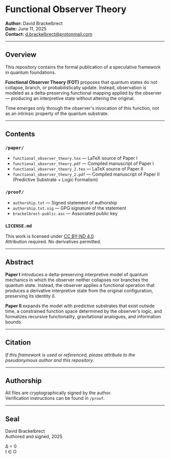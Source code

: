 # Functional Observer Theory

**Author:** David Brackelbrect  
**Date:** June 11, 2025  
**Contact:** d.brackelbrect@protonmail.com

---

## Overview

This repository contains the formal publication of a speculative framework in quantum foundations.

**Functional Observer Theory (FOT)** proposes that quantum states do not collapse, branch, or probabilistically update. Instead, observation is modeled as a delta-preserving functional mapping applied by the observer — producing an interpretive state without altering the original.

Time emerges only through the observer's invocation of this function, not as an intrinsic property of the quantum substrate.

---

## Contents

### `/paper/`
- `functional_observer_theory.tex` — LaTeX source of Paper I
- `functional_observer_theory.pdf` — Compiled manuscript of Paper I  
- `functional_observer_theory_2.tex` — LaTeX source of Paper II  
- `functional_observer_theory_2.pdf` — Compiled manuscript of Paper II (Predictive Substrate + Logic Formalism)

### `/proof/`
- `authorship.txt` — Signed statement of authorship
- `authorship.txt.sig` — GPG signature of the statement
- `brackelbrect-public.asc` — Associated public key

### `LICENSE.md`
This work is licensed under [CC BY-ND 4.0](https://creativecommons.org/licenses/by-nd/4.0/).  
Attribution required. No derivatives permitted.

---

## Abstract

**Paper I** introduces a delta-preserving interpretive model of quantum mechanics in which the observer neither collapses nor branches the quantum state. Instead, the observer applies a functional operation that produces a derivative interpretive state from the original configuration, preserving its identity $\delta$.

**Paper II** expands the model with predictive substrates that exist outside time, a constrained function space determined by the observer’s logic, and formalizes recursive functionality, gravitational analogues, and information bounds.

---

## Citation

_If this framework is used or referenced, please attribute to the pseudonymous author and this repository._

---

## Authorship

All files are cryptographically signed by the author.  
Verification instructions can be found in `/proof`.

---

## Seal

David Brackelbrect  
Authored and signed, 2025

Δ = 0  
t ∈ O
